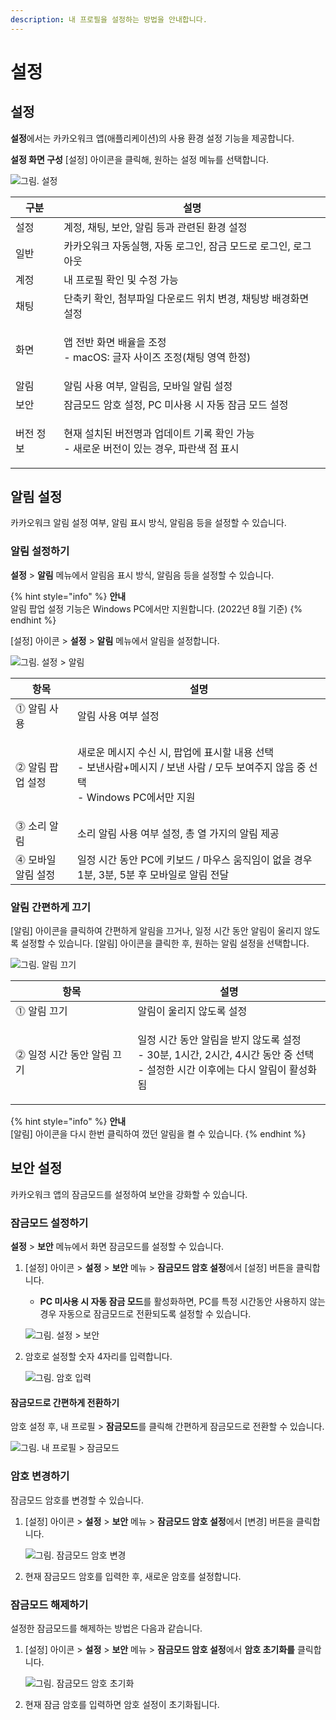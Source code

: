 ```yaml
---
description: 내 프로필을 설정하는 방법을 안내합니다.
---
```


# 설정

## 설정

**설정**에서는 카카오워크 앱(애플리케이션)의 사용 환경 설정 기능을 제공합니다.

**설정 화면 구성** \[설정] 아이콘을 클릭해, 원하는 설정 메뉴를 선택합니다.

![그림. 설정](https://s3-us-west-2.amazonaws.com/secure.notion-static.com/a19221a4-e108-496a-b609-0f63da85f6de/%E1%84%89%E1%85%A5%E1%86%AF%E1%84%8C%E1%85%A5%E1%86%BC.png)

| 구분    | 설명                                                            |
| ----- | ------------------------------------------------------------- |
| 설정    | 계정, 채팅, 보안, 알림 등과 관련된 환경 설정                                   |
| 일반    | 카카오워크 자동실행, 자동 로그인, 잠금 모드로 로그인, 로그아웃                          |
| 계정    | 내 프로필 확인 및 수정 가능                                              |
| 채팅    | 단축키 확인, 첨부파일 다운로드 위치 변경, 채팅방 배경화면 설정                          |
| 화면    | <p>앱 전반 화면 배율을 조정<br>- macOS: 글자 사이즈 조정(채팅 영역 한정)</p>         |
| 알림    | 알림 사용 여부, 알림음, 모바일 알림 설정                                      |
| 보안    | 잠금모드 암호 설정, PC 미사용 시 자동 잠금 모드 설정                              |
| 버전 정보 | <p>현재 설치된 버전명과 업데이트 기록 확인 가능<br>- 새로운 버전이 있는 경우, 파란색 점 표시</p> |

## 알림 설정

카카오워크 알림 설정 여부, 알림 표시 방식, 알림음 등을 설정할 수 있습니다.

### 알림 설정하기

**설정** > **알림** 메뉴에서 알림음 표시 방식, 알림음 등을 설정할 수 있습니다.

{% hint style="info" %}
**안내**\
알림 팝업 설정 기능은 Windows PC에서만 지원합니다. (2022년 8월 기준)
{% endhint %}

\[설정] 아이콘 > **설정** > **알림** 메뉴에서 알림을 설정합니다.

![그림. 설정 > 알림](https://s3-us-west-2.amazonaws.com/secure.notion-static.com/7beffef0-2819-401f-998a-efbf488fc5f8/%E1%84%89%E1%85%A5%E1%86%AF%E1%84%8C%E1%85%A5%E1%86%BC\_\_\_%E1%84%8B%E1%85%A1%E1%86%AF%E1%84%85%E1%85%B5%E1%86%B7.png)

| 항목          | 설명                                                                                               |
| ----------- | ------------------------------------------------------------------------------------------------ |
| ⓵ 알림 사용     | 알림 사용 여부 설정                                                                                      |
| ⓶ 알림 팝업 설정  | <p>새로운 메시지 수신 시, 팝업에 표시할 내용 선택<br>- 보낸사람+메시지 / 보낸 사람 / 모두 보여주지 않음 중 선택<br>- Windows PC에서만 지원</p> |
| ⓷ 소리 알림     | 소리 알림 사용 여부 설정, 총 열 가지의 알림 제공                                                                    |
| ⓸ 모바일 알림 설정 | 일정 시간 동안 PC에 키보드 / 마우스 움직임이 없을 경우 1분, 3분, 5분 후 모바일로 알림 전달                                        |

### 알림 간편하게 끄기

\[알림] 아이콘을 클릭하여 간편하게 알림을 끄거나, 일정 시간 동안 알림이 울리지 않도록 설정할 수 있습니다. \[알림] 아이콘을 클릭한 후, 원하는 알림 설정을 선택합니다.

![그림. 알림 끄기](https://s3-us-west-2.amazonaws.com/secure.notion-static.com/87b93cbc-9ba7-4737-976e-6f8dc59cbf20/%E1%84%8B%E1%85%A1%E1%86%AF%E1%84%85%E1%85%A1%E1%86%B7\_%E1%84%81%E1%85%B3%E1%84%80%E1%85%B5.png)

| 항목               | 설명                                                                                         |
| ---------------- | ------------------------------------------------------------------------------------------ |
| ⓵ 알림 끄기          | 알림이 울리지 않도록 설정                                                                             |
| ⓶ 일정 시간 동안 알림 끄기 | <p>일정 시간 동안 알림을 받지 않도록 설정<br>- 30분, 1시간, 2시간, 4시간 동안 중 선택<br>- 설정한 시간 이후에는 다시 알림이 활성화됨</p> |

{% hint style="info" %}
**안내**\
\[알림] 아이콘을 다시 한번 클릭하여 껐던 알림을 켤 수 있습니다.
{% endhint %}

## 보안 설정

카카오워크 앱의 잠금모드를 설정하여 보안을 강화할 수 있습니다.

### 잠금모드 설정하기

**설정** > **보안** 메뉴에서 화면 잠금모드를 설정할 수 있습니다.

1.  \[설정] 아이콘 > **설정** > **보안** 메뉴 > **잠금모드 암호 설정**에서 \[설정] 버튼을 클릭합니다.

    * **PC 미사용 시 자동 잠금 모드**를 활성화하면, PC를 특정 시간동안 사용하지 않는 경우 자동으로 잠금모드로 전환되도록 설정할 수 있습니다.

    ![그림. 설정 > 보안](https://s3-us-west-2.amazonaws.com/secure.notion-static.com/b7932af9-ccb7-4c25-8b9c-20ff762e4640/%E1%84%89%E1%85%A5%E1%86%AF%E1%84%8C%E1%85%A5%E1%86%BC\_\_\_%E1%84%87%E1%85%A9%E1%84%8B%E1%85%A1%E1%86%AB.png)
2.  암호로 설정할 숫자 4자리를 입력합니다.

    ![그림. 암호 입력](https://s3-us-west-2.amazonaws.com/secure.notion-static.com/aafcb590-3be4-4c56-bfdd-a5af56206c3b/%E1%84%8B%E1%85%A1%E1%86%B7%E1%84%92%E1%85%A9\_%E1%84%8B%E1%85%B5%E1%86%B8%E1%84%85%E1%85%A7%E1%86%A8.png)

#### 잠금모드로 간편하게 전환**하기**

암호 설정 후, 내 프로필 > **잠금모드**를 클릭해 간편하게 잠금모드로 전환할 수 있습니다.

![그림. 내 프로필 > 잠금모드](https://s3-us-west-2.amazonaws.com/secure.notion-static.com/b1c964c2-a749-4dd1-8c35-47ebe3d39402/%E1%84%82%E1%85%A2\_%E1%84%91%E1%85%B3%E1%84%85%E1%85%A9%E1%84%91%E1%85%B5%E1%86%AF\_\_\_%E1%84%8C%E1%85%A1%E1%86%B7%E1%84%80%E1%85%B3%E1%86%B7%E1%84%86%E1%85%A9%E1%84%83%E1%85%B3.png)

### 암호 변경하기

잠금모드 암호를 변경할 수 있습니다.

1.  \[설정] 아이콘 > **설정** > **보안** 메뉴 > **잠금모드 암호 설정**에서 \[변경] 버튼을 클릭합니다.

    ![그림. 잠금모드 암호 변경](https://s3-us-west-2.amazonaws.com/secure.notion-static.com/abca0776-0420-42cf-904e-b2afda0d8116/%E1%84%8C%E1%85%A1%E1%86%B7%E1%84%80%E1%85%B3%E1%86%B7%E1%84%86%E1%85%A9%E1%84%83%E1%85%B3\_%E1%84%8B%E1%85%A1%E1%86%B7%E1%84%92%E1%85%A9\_%E1%84%87%E1%85%A7%E1%86%AB%E1%84%80%E1%85%A7%E1%86%BC.png)
2. 현재 잠금모드 암호를 입력한 후, 새로운 암호를 설정합니다.

### 잠금모드 해제하기

설정한 잠금모드를 해제하는 방법은 다음과 같습니다.

1.  \[설정] 아이콘 > **설정** > **보안** 메뉴 > **잠금모드 암호 설정**에서 **암호 초기화를** 클릭합니다.

    ![그림. 잠금모드 암호 초기화](https://s3-us-west-2.amazonaws.com/secure.notion-static.com/594a976d-9249-4c2c-a388-787a96903e68/%E1%84%8C%E1%85%A1%E1%86%B7%E1%84%80%E1%85%B3%E1%86%B7%E1%84%86%E1%85%A9%E1%84%83%E1%85%B3\_%E1%84%8B%E1%85%A1%E1%86%B7%E1%84%92%E1%85%A9\_%E1%84%8E%E1%85%A9%E1%84%80%E1%85%B5%E1%84%92%E1%85%AA.png)
2. 현재 잠금 암호를 입력하면 암호 설정이 초기화됩니다.

